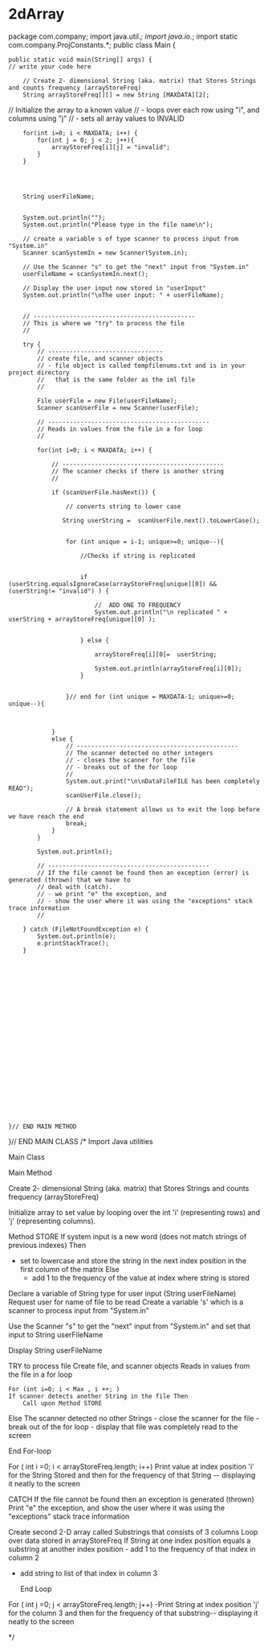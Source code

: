 # 2dArray

package com.company;
import java.util.*;
import java.io.*;
import static com.company.ProjConstants.*;
public class Main {

    public static void main(String[] args) {
	// write your code here

        // Create 2- dimensional String (aka. matrix) that Stores Strings and counts frequency (arrayStoreFreq)
        String arrayStoreFreq[][] = new String [MAXDATA][2];


// Initialize the array to a known value
// - loops over each row using "i", and columns using "j"
// -  sets all array values to INVALID

        for(int i=0; i < MAXDATA; i++) {
            for(int j = 0; j < 2; j++){
                arrayStoreFreq[i][j] = "invalid";
            }
        }




        String userFileName;


        System.out.println("");
        System.out.println("Please type in the file name\n");

        // create a variable s of type scanner to process input from "System.in"
        Scanner scanSystemIn = new Scanner(System.in);

        // Use the Scanner "s" to get the "next" input from "System.in"
        userFileName = scanSystemIn.next();

        // Display the user input now stored in "userInput"
        System.out.println("\nThe user input: " + userFileName);


        // ---------------------------------------------
        // This is where we "try" to process the file
        //

        try {
            // --------------------------------
            // create file, and scanner objects
            // - file object is called tempfilenums.txt and is in your project directory
            //   that is the same folder as the iml file
            //

            File userFile = new File(userFileName);
            Scanner scanUserFile = new Scanner(userFile);

            // ---------------------------------------------
            // Reads in values from the file in a for loop
            //

            for(int i=0; i < MAXDATA; i++) {

                // ---------------------------------------------
                // The scanner checks if there is another string
                //

                if (scanUserFile.hasNext()) {

                    // converts string to lower case

                   String userString =  scanUserFile.next().toLowerCase();


                    for (int unique = i-1; unique>=0; unique--){

                        //Checks if string is replicated


                        if (userString.equalsIgnoreCase(arrayStoreFreq[unique][0]) && (userString!= "invalid") ) {

                            //  ADD ONE TO FREQUENCY
                            System.out.println("\n replicated " + userString + arrayStoreFreq[unique][0] );


                        } else {

                            arrayStoreFreq[i][0]=  userString;

                            System.out.println(arrayStoreFreq[i][0]);
                        }


                    }// end for (int unique = MAXDATA-1; unique>=0; unique--){



                }
                else {
                    // ---------------------------------------------
                    // The scanner detected no other integers
                    // - closes the scanner for the file
                    // - breaks out of the for loop
                    //
                    System.out.print("\n\nDataFileFILE has been completely READ");
                    scanUserFile.close();

                    // A break statement allows us to exit the loop before we have reach the end
                    break;
                }
            }

            System.out.println();

            // ---------------------------------------------
            // If the file cannot be found then an exception (error) is generated (thrown) that we have to
            // deal with (catch).
            // - we print "e" the exception, and
            // - show the user where it was using the "exceptions" stack trace information
            //

        } catch (FileNotFoundException e) {
            System.out.println(e);
            e.printStackTrace();
        }
























    }// END MAIN METHOD
}// END MAIN CLASS
/*
Import Java utilities

Main Class

Main Method


Create 2- dimensional String (aka. matrix) that Stores Strings and counts frequency (arrayStoreFreq)

Initialize array to set value by looping over the int 'i' (representing rows) and 'j' (representing columns).

Method STORE
If system input is a new word (does not match strings of previous indexes) Then
-  set to lowercase and store the string in the next index position in the first column of the matrix
Else
   - add 1 to the frequency of the value at index where string is stored


Declare a variable of String type for user input (String userFileName)
Request user for name of file to be read
Create a variable 's' which is a scanner to process input from "System.in"

Use the Scanner "s" to get the "next" input from "System.in" and set that input to String userFileName

Display String userFileName


TRY to process file
 Create file, and scanner objects
 Reads in values from the file in a for loop

	For (int i=0; i < Max , i ++; )
	If scanner detects another String in the file Then
		Call upon Method STORE
Else The scanner detected no other Strings
       - close the scanner for the file
       - break out of the for loop
       - display that file was completely read to the screen

End For-loop

 For ( int i =0; i < arrayStoreFreq.length; i++)
Print value at index position 'i' for the String Stored and
then for the frequency of that String -- displaying it neatly to the screen

CATCH
  If the file cannot be found then an exception is generated (thrown)
  Print  "e" the exception, and show the user where it was using the "exceptions" stack trace information

Create second 2-D array called Substrings that consists of 3 columns
	Loop over data stored in arrayStoreFreq
		If String at one index position equals a substring at another index position
			- add 1 to the frequency of that index in column 2
- add string to list of that index in column 3

	End Loop


 For ( int j =0; j < arrayStoreFreq.length; j++)
-Print String at index position 'j' for the column 3 and then for the frequency of that substring-- displaying it neatly to the screen




 */
